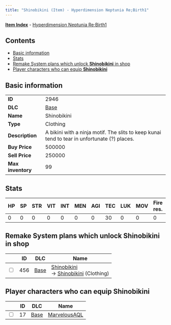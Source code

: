 ```yaml
---
title: "Shinobikini (Item) - Hyperdimension Neptunia Re;Birth1"
---
```


[**Item Index**](/neptunia/rb1/item/index.html) - [Hyperdimension Neptunia Re;Birth1](/neptunia/rb1)

## Contents

- [Basic information](#basic-information)
- [Stats](#stats)
- [Remake System plans which unlock **Shinobikini** in shop](#remake-system-plans-which-unlock-shinobikini-in-shop)
- [Player characters who can equip **Shinobikini**](#player-characters-who-can-equip-shinobikini)

## Basic information

|   |   |
| -- | -- |
| **ID** | 2946 |
| **DLC** | [Base](/neptunia/rb1/dlc/1-base.html) |
| **Name** | Shinobikini |
| **Type** | Clothing |
| **Description** | A bikini with a ninja motif. The slits to keep kunai tend to tear in unfortunate (?) places. |
| **Buy Price** | 500000 |
| **Sell Price** | 250000 |
| **Max inventory** | 99 |

## Stats

| HP | SP | STR | VIT | INT | MEN | AGI | TEC | LUK | MOV | Fire res. | Ice res. | Wind res. | Lightning res. |
| -- | -- | --- | --- | --- | --- | --- | --- | --- | --- | --------- | -------- | --------- | -------------- |
| 0 | 0 | 0 | 0 | 0 | 0 | 0 | 30 | 0 | 0 | 0 | 0 | 0 | 0 |

## Remake System plans which unlock **Shinobikini** in shop

|    | ID | DLC | Name |
| -- | -- | --- | ---- |
| <input type="checkbox" id="rb1-remake-1-456" class="trackbox" /> | 456 | [Base](/neptunia/rb1/dlc/1-base.html) | [Shinobikini](/neptunia/rb1/remake/1-456-shinobikini.html)<br />→ [Shinobikini](/neptunia/rb1/item/1-2946-shinobikini.html) (Clothing) |

## Player characters who can equip **Shinobikini**

|    | ID | DLC | Name |
| -- | -- | --- | ---- |
| <input type="checkbox" id="rb1-player-1-17" class="trackbox" /> | 17 | [Base](/neptunia/rb1/dlc/1-base.html) | [MarvelousAQL](/neptunia/rb1/player/1-17-marvelousaql.html) |